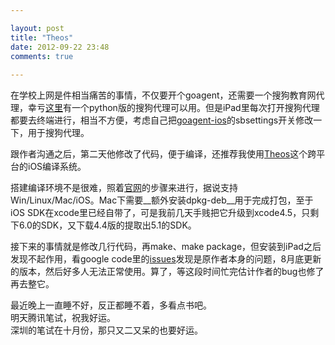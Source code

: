 ```yaml
---

layout: post
title: "Theos"
date: 2012-09-22 23:48
comments: true
 
---
```

在学校上网是件相当痛苦的事情，不仅要开个goagent，还需要一个搜狗教育网代理，幸亏[这里](https://github.com/ayanamist/sogou-proxy)有一个python版的搜狗代理可以用。但是iPad里每次打开搜狗代理都要去终端进行，相当不方便，考虑自己把[goagent-ios](https://github.com/gyteng/goagent-ios)的sbsettings开关修改一下，用于搜狗代理。

跟作者沟通之后，第二天他修改了代码，便于编译，还推荐我使用[Theos](http://iphonedevwiki.net/index.php/Main_Page)这个跨平台的iOS编译系统。

搭建编译环境不是很难，照着[官网](http://iphonedevwiki.net/index.php/Theos/Getting_Started)的步骤来进行，据说支持Win/Linux/Mac/iOS。Mac下需要__额外安装dpkg-deb__用于完成打包，至于iOS SDK在xcode里已经自带了，可是我前几天手贱把它升级到xcode4.5，只剩下6.0的SDK，又下载4.4版的提取出5.1的SDK。

接下来的事情就是修改几行代码，再make、make package，但安装到iPad之后发现不起作用，看google code里的[issues](https://code.google.com/p/goagent/issues/list)发现是原作者本身的问题，8月底更新的版本，然后好多人无法正常使用。算了，等这段时间忙完估计作者的bug也修了再去整它。

最近晚上一直睡不好，反正都睡不着，多看点书吧。  
明天腾讯笔试，祝我好运。  
深圳的笔试在十月份，那只又二又呆的也要好运。